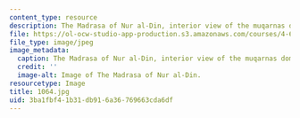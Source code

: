 ```yaml
---
content_type: resource
description: The Madrasa of Nur al-Din, interior view of the muqarnas dome.
file: https://ol-ocw-studio-app-production.s3.amazonaws.com/courses/4-614-religious-architecture-and-islamic-cultures-fall-2002/3ba1fbf41b31db916a36769663cda6df_1064.jpg
file_type: image/jpeg
image_metadata:
  caption: The Madrasa of Nur al-Din, interior view of the muqarnas dome.
  credit: ''
  image-alt: Image of The Madrasa of Nur al-Din.
resourcetype: Image
title: 1064.jpg
uid: 3ba1fbf4-1b31-db91-6a36-769663cda6df
---
```

